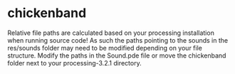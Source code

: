 # chickenband
Relative file paths are calculated based on your processing installation when running source code! As such the paths pointing to the sounds in the res/sounds folder may need to be modified depending on your file structure. Modify the paths in the Sound.pde file or move the chickenband folder next to your processing-3.2.1 directory.